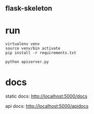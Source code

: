 flask-skeleton
--------------

# run

    virtualenv venv
    source venv/bin activate
    pip install -r requirements.txt

    python apiserver.py

# docs

static docs: <http://localhost:5000/docs>

api docs: <http://localhost:5000/apidocs>
